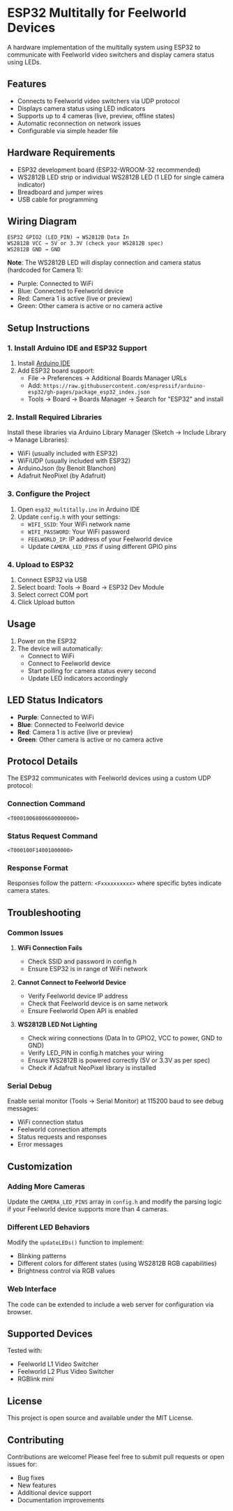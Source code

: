 # ESP32 Multitally for Feelworld Devices

A hardware implementation of the multitally system using ESP32 to communicate with Feelworld video switchers and display camera status using LEDs.

## Features

- Connects to Feelworld video switchers via UDP protocol
- Displays camera status using LED indicators
- Supports up to 4 cameras (live, preview, offline states)
- Automatic reconnection on network issues
- Configurable via simple header file

## Hardware Requirements

- ESP32 development board (ESP32-WROOM-32 recommended)
- WS2812B LED strip or individual WS2812B LED (1 LED for single camera indicator)
- Breadboard and jumper wires
- USB cable for programming

## Wiring Diagram

```
ESP32 GPIO2 (LED_PIN) → WS2812B Data In
WS2812B VCC → 5V or 3.3V (check your WS2812B spec)
WS2812B GND → GND
```

**Note**: The WS2812B LED will display connection and camera status (hardcoded for Camera 1):
- Purple: Connected to WiFi
- Blue: Connected to Feelworld device
- Red: Camera 1 is active (live or preview)
- Green: Other camera is active or no camera active

## Setup Instructions

### 1. Install Arduino IDE and ESP32 Support

1. Install [Arduino IDE](https://www.arduino.cc/en/software)
2. Add ESP32 board support:
   - File → Preferences → Additional Boards Manager URLs
   - Add: `https://raw.githubusercontent.com/espressif/arduino-esp32/gh-pages/package_esp32_index.json`
   - Tools → Board → Boards Manager → Search for "ESP32" and install

### 2. Install Required Libraries

Install these libraries via Arduino Library Manager (Sketch → Include Library → Manage Libraries):
- WiFi (usually included with ESP32)
- WiFiUDP (usually included with ESP32)
- ArduinoJson (by Benoit Blanchon)
- Adafruit NeoPixel (by Adafruit)

### 3. Configure the Project

1. Open `esp32_multitally.ino` in Arduino IDE
2. Update `config.h` with your settings:
   - `WIFI_SSID`: Your WiFi network name
   - `WIFI_PASSWORD`: Your WiFi password  
   - `FEELWORLD_IP`: IP address of your Feelworld device
   - Update `CAMERA_LED_PINS` if using different GPIO pins

### 4. Upload to ESP32

1. Connect ESP32 via USB
2. Select board: Tools → Board → ESP32 Dev Module
3. Select correct COM port
4. Click Upload button

## Usage

1. Power on the ESP32
2. The device will automatically:
   - Connect to WiFi
   - Connect to Feelworld device
   - Start polling for camera status every second
   - Update LED indicators accordingly

## LED Status Indicators

- **Purple**: Connected to WiFi
- **Blue**: Connected to Feelworld device
- **Red**: Camera 1 is active (live or preview)
- **Green**: Other camera is active or no camera active

## Protocol Details

The ESP32 communicates with Feelworld devices using a custom UDP protocol:

### Connection Command
```
<T00010068006600000000>
```

### Status Request Command  
```
<T000100F14001000000>
```

### Response Format
Responses follow the pattern: `<Fxxxxxxxxxx>` where specific bytes indicate camera states.

## Troubleshooting

### Common Issues

1. **WiFi Connection Fails**
   - Check SSID and password in config.h
   - Ensure ESP32 is in range of WiFi network

2. **Cannot Connect to Feelworld Device**
   - Verify Feelworld device IP address
   - Check that Feelworld device is on same network
   - Ensure Feelworld Open API is enabled

3. **WS2812B LED Not Lighting**
   - Check wiring connections (Data In to GPIO2, VCC to power, GND to GND)
   - Verify LED_PIN in config.h matches your wiring
   - Ensure WS2812B is powered correctly (5V or 3.3V as per spec)
   - Check if Adafruit NeoPixel library is installed

### Serial Debug

Enable serial monitor (Tools → Serial Monitor) at 115200 baud to see debug messages:
- WiFi connection status
- Feelworld connection attempts
- Status requests and responses
- Error messages

## Customization

### Adding More Cameras
Update the `CAMERA_LED_PINS` array in `config.h` and modify the parsing logic if your Feelworld device supports more than 4 cameras.

### Different LED Behaviors
Modify the `updateLEDs()` function to implement:
- Blinking patterns
- Different colors for different states (using WS2812B RGB capabilities)
- Brightness control via RGB values

### Web Interface
The code can be extended to include a web server for configuration via browser.

## Supported Devices

Tested with:
- Feelworld L1 Video Switcher
- Feelworld L2 Plus Video Switcher
- RGBlink mini

## License

This project is open source and available under the MIT License.

## Contributing

Contributions are welcome! Please feel free to submit pull requests or open issues for:
- Bug fixes
- New features
- Additional device support
- Documentation improvements
